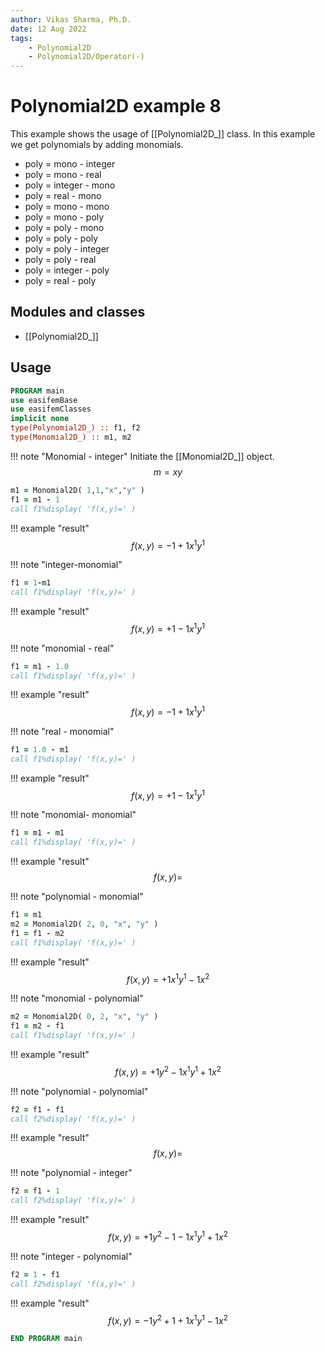 ```yaml
---
author: Vikas Sharma, Ph.D.
date: 12 Aug 2022
tags:
    - Polynomial2D
    - Polynomial2D/Operator(-)
---
```


# Polynomial2D example 8

This example shows the usage of [[Polynomial2D_]] class. In this example we get polynomials by adding monomials.

- poly = mono - integer
- poly = mono - real
- poly = integer - mono
- poly = real - mono
- poly = mono - mono
- poly = mono - poly
- poly = poly - mono
- poly = poly - poly
- poly = poly - integer
- poly = poly - real
- poly = integer - poly
- poly = real - poly

## Modules and classes

- [[Polynomial2D_]]

## Usage

```fortran
PROGRAM main
use easifemBase
use easifemClasses
implicit none
type(Polynomial2D_) :: f1, f2
type(Monomial2D_) :: m1, m2
```

!!! note "Monomial - integer"
Initiate the [[Monomial2D_]] object.
$$
m=xy
$$

```fortran
m1 = Monomial2D( 1,1,"x","y" )
f1 = m1 - 1
call f1%display( 'f(x,y)=' )
```

!!! example "result"
$$
f(x,y)=-1+1x^1 y^1
$$

!!! note "integer-monomial"

```fortran
f1 = 1-m1
call f1%display( 'f(x,y)=' )
```

!!! example "result"
$$
f(x,y)=+1-1x^1 y^1
$$

!!! note "monomial - real"

```fortran
f1 = m1 - 1.0
call f1%display( 'f(x,y)=' )
```

!!! example "result"
$$
f(x,y)=-1+1x^1 y^1
$$

!!! note "real - monomial"

```fortran
f1 = 1.0 - m1
call f1%display( 'f(x,y)=' )
```

!!! example "result"
$$
f(x,y)=+1-1x^1 y^1
$$

!!! note "monomial- monomial"

```fortran
f1 = m1 - m1
call f1%display( 'f(x,y)=' )
```

!!! example "result"
$$
f(x,y)=
$$

!!! note "polynomial - monomial"

```fortran
f1 = m1
m2 = Monomial2D( 2, 0, "x", "y" )
f1 = f1 - m2
call f1%display( 'f(x,y)=' )
```

!!! example "result"
$$
f(x,y)=+1x^1 y^1-1x^2
$$

!!! note "monomial - polynomial"

```fortran
m2 = Monomial2D( 0, 2, "x", "y" )
f1 = m2 - f1
call f1%display( 'f(x,y)=' )
```

!!! example "result"
$$
f(x,y)=+1 y^2-1x^1 y^1+1x^2
$$

!!! note "polynomial - polynomial"

```fortran
f2 = f1 - f1
call f2%display( 'f(x,y)=' )
```

!!! example "result"
$$
f(x,y)=
$$

!!! note "polynomial - integer"

```fortran
f2 = f1 - 1
call f2%display( 'f(x,y)=' )
```

!!! example "result"
$$
f(x,y)=+1 y^2-1-1x^1 y^1+1x^2
$$

!!! note "integer - polynomial"

```fortran
f2 = 1 - f1
call f2%display( 'f(x,y)=' )
```

!!! example "result"
$$
f(x,y)=-1 y^2+1+1x^1 y^1-1x^2
$$

```fortran
END PROGRAM main
```
